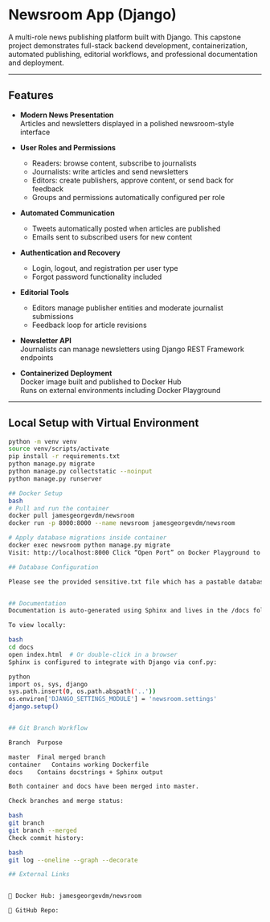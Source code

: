 # Newsroom App (Django)

A multi-role news publishing platform built with Django. This capstone project demonstrates full-stack backend development, containerization, automated publishing, editorial workflows, and professional documentation and deployment.

---

## Features

- **Modern News Presentation**  
  Articles and newsletters displayed in a polished newsroom-style interface

- **User Roles and Permissions**  
  - Readers: browse content, subscribe to journalists  
  - Journalists: write articles and send newsletters  
  - Editors: create publishers, approve content, or send back for feedback  
  - Groups and permissions automatically configured per role

- **Automated Communication**  
  - Tweets automatically posted when articles are published  
  - Emails sent to subscribed users for new content

- **Authentication and Recovery**  
  - Login, logout, and registration per user type  
  - Forgot password functionality included

- **Editorial Tools**  
  - Editors manage publisher entities and moderate journalist submissions  
  - Feedback loop for article revisions

- **Newsletter API**  
  Journalists can manage newsletters using Django REST Framework endpoints

- **Containerized Deployment**  
  Docker image built and published to Docker Hub  
  Runs on external environments including Docker Playground

---

## Local Setup with Virtual Environment

```bash
python -m venv venv
source venv/scripts/activate    
pip install -r requirements.txt
python manage.py migrate
python manage.py collectstatic --noinput
python manage.py runserver

## Docker Setup
bash
# Pull and run the container
docker pull jamesgeorgevdm/newsroom
docker run -p 8000:8000 --name newsroom jamesgeorgevdm/newsroom

# Apply database migrations inside container
docker exec newsroom python manage.py migrate
Visit: http://localhost:8000 Click “Open Port” on Docker Playground to preview externally.

## Database Configuration

Please see the provided sensitive.txt file which has a pastable database configuration code. Paste this into settings.py. 


## Documentation
Documentation is auto-generated using Sphinx and lives in the /docs folder. Includes module docstrings and API references.

To view locally:

bash
cd docs
open index.html  # Or double-click in a browser
Sphinx is configured to integrate with Django via conf.py:

python
import os, sys, django
sys.path.insert(0, os.path.abspath('..'))
os.environ['DJANGO_SETTINGS_MODULE'] = 'newsroom.settings'
django.setup()


## Git Branch Workflow

Branch	Purpose

master	Final merged branch
container	Contains working Dockerfile
docs	Contains docstrings + Sphinx output

Both container and docs have been merged into master.

Check branches and merge status:

bash
git branch
git branch --merged
Check commit history:

bash
git log --oneline --graph --decorate

## External Links


🐳 Docker Hub: jamesgeorgevdm/newsroom

🐙 GitHub Repo: 